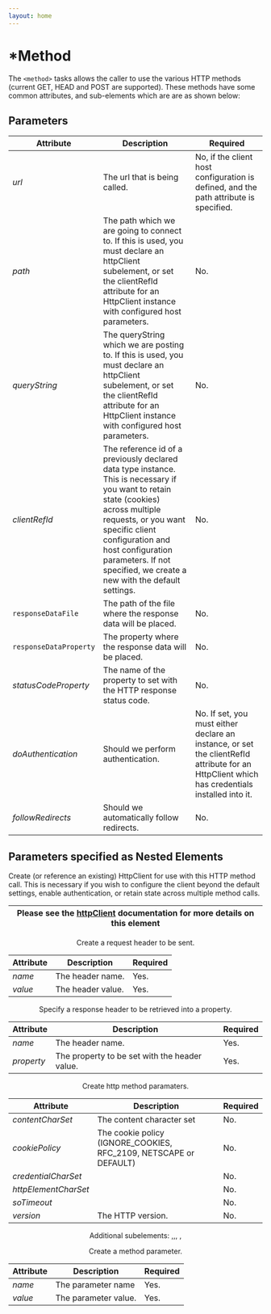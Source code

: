 ```yaml
---
layout: home
---
```

\*Method
========

The `<method>` tasks allows the caller to use the various HTTP methods (current GET, HEAD and POST are supported). These methods have some common attributes, and sub-elements which are are as shown below:

Parameters
----------

| Attribute            | Description                                                                                                                                                                                                                                                                                                                     | Required                                                                                                                                                        |
|----------------------|---------------------------------------------------------------------------------------------------------------------------------------------------------------------------------------------------------------------------------------------------------------------------------------------------------------------------------|-----------------------------------------------------------------------------------------------------------------------------------------------------------------|
| *url*                | The url that is being called.                                                                                                                                                                                                                                                                                                   | No, if the client host configuration is defined, and the path attribute is specified.                                                                           |
| *path*               | The path which we are going to connect to. If this is used, you must declare an httpClient subelement, or set the clientRefId attribute for an HttpClient instance with configured host parameters.                                                                                                                             | No.                                                                                                                                                             |
| *queryString*        | The queryString which we are posting to. If this is used, you must declare an httpClient subelement, or set the clientRefId attribute for an HttpClient instance with configured host parameters.                                                                                                                               | No.                                                                                                                                                             |
| *clientRefId*        | The reference id of a previously declared <httpClient> data type instance. This is necessary if you want to retain state (cookies) across multiple requests, or you want specific client configuration and host configuration parameters. If not specified, we create a new <httpClient> with the default settings. | No.                                                                                                                                                             |
| `responseDataFile`  | The path of the file where the response data will be placed.                                                                                                                                                                                                                                                                    | No.                                                                                                                                                             |
| `responseDataProperty`  | The property where the response data will be placed.                                                                                                                                                                                                                                                                            | No.                                                                                                                                                             |
| *statusCodeProperty* | The name of the property to set with the HTTP response status code.                                                                                                                                                                                                                                                             | No.                                                                                                                                                             |
| *doAuthentication*   | Should we perform authentication.                                                                                                                                                                                                                                                                                               | No. If set, you must either declare an <httpClient> instance, or set the clientRefId attribute for an HttpClient which has credentials installed into it. |
| *followRedirects*    | Should we automatically follow redirects.                                                                                                                                                                                                                                                                                       | No.                                                                                                                                                             |

Parameters specified as Nested Elements
---------------------------------------

**<httpClient>**

Create (or reference an existing) HttpClient for use with this HTTP method call. This is necessary if you wish to configure the client beyond the default settings, enable authentication, or retain state across multiple method calls.

| Please see the [httpClient](http-client_type.html) documentation for more details on this element |
|---------------------------------------------------------------------------------------------------|

**<header>**

Create a request header to be sent.

| Attribute | Description       | Required |
|-----------|-------------------|----------|
| *name*    | The header name.  | Yes.     |
| *value*   | The header value. | Yes.     |

**<responseHeader>**

Specify a response header to be retrieved into a property.

| Attribute  | Description                                   | Required |
|------------|-----------------------------------------------|----------|
| *name*     | The header name.                              | Yes.     |
| *property* | The property to be set with the header value. | Yes.     |

**<params>**

Create http method paramaters.

| Attribute            | Description                                                         | Required |
|----------------------|---------------------------------------------------------------------|----------|
| *contentCharSet*     | The content character set                                           | No.      |
| *cookiePolicy*       | The cookie policy (IGNORE\_COOKIES, RFC\_2109, NETSCAPE or DEFAULT) | No.      |
| *credentialCharSet*  |                                                                     | No.      |
| *httpElementCharSet* |                                                                     | No.      |
| *soTimeout*          |                                                                     | No.      |
| *version*            | The HTTP version.                                                   | No.      |

Additional **<params>** subelements:
<double>,<int>,<long>,<boolean> ,<string>

Create a method parameter.

| Attribute | Description          | Required |
|-----------|----------------------|----------|
| *name*    | The parameter name   | Yes.     |
| *value*   | The parameter value. | Yes.     |
